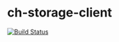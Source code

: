 # ch-storage-client

[![Build Status](https://travis-ci.org/corehacker/ch-storage-client.png?branch=master)](https://travis-ci.org/corehacker/ch-storage-client)
